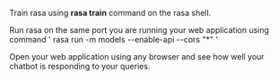 
Train rasa using **rasa train** command on the rasa shell.


Run rasa on the same port you are running your web application using command ' rasa run -m models --enable-api --cors "*" '

Open your web application using any browser and see how well your chatbot is responding to your queries.
